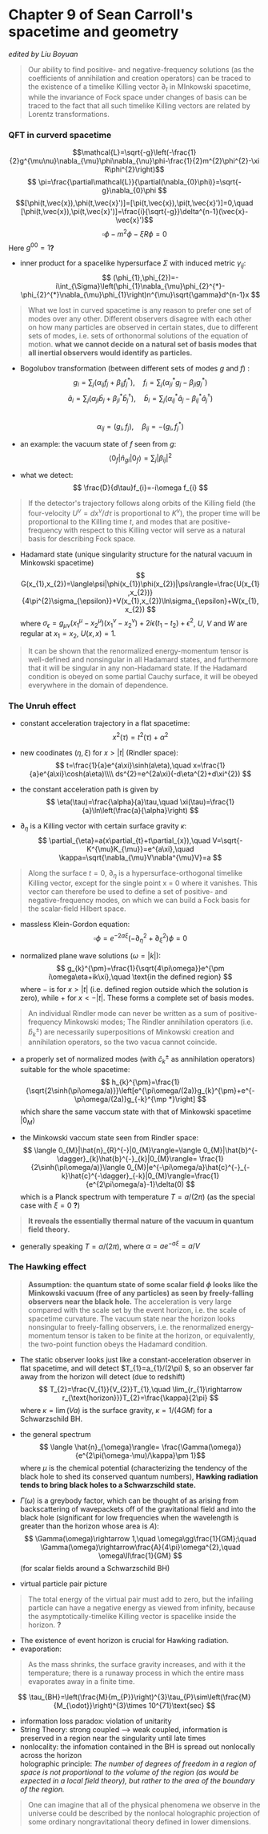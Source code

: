 # Chapter 9 of Sean Carroll's spacetime and geometry
_edited by Liu Boyuan_
> Our ability to find positive- and negative-frequency solutions (as the coefficients of annihilation and creation operators) can be traced to the existence of a timelike Killing vector $\partial_{t}$ in MInkowski spacetime, while the invariance of Fock space under changes of basis can be traced to the fact that all such timelike Killing vectors are related by Lorentz transformations.

### QFT in curverd spacetime
$$\mathcal{L}=\sqrt{-g}\left(-\frac{1}{2}g^{\mu\nu}\nabla_{\mu}\phi\nabla_{\nu}\phi-\frac{1}{2}m^{2}\phi^{2}-\xi R\phi^{2}\right)$$
$$ \pi=\frac{\partial\mathcal{L}}{\partial(\nabla_{0}\phi)}=\sqrt{-g}\nabla_{0}\phi $$ 
$$[\phi(t,\vec{x}),\phi(t,\vec{x}')]=[\pi(t,\vec{x}),\pi(t,\vec{x}')]=0,\quad [\phi(t,\vec{x}),\pi(t,\vec{x}')]=\frac{i}{\sqrt{-g}}\delta^{n-1}(\vec{x}-\vec{x}')$$
$$ \square\phi-m^{2}\phi-\xi R\phi=0 $$
Here $g^{00}=1$**?**

- inner product for a spacelike hypersurface $\Sigma$ with induced metric $\gamma_{ij}$:  
$$ (\phi_{1},\phi_{2})=-i\int_{\Sigma}\left(\phi_{1}\nabla_{\mu}\phi_{2}^{*}-\phi_{2}^{*}\nabla_{\mu}\phi_{1}\right)n^{\mu}\sqrt{\gamma}d^{n-1}x $$

> What we lost in curved spacetime is any reason to prefer one set of modes over any other.
> Different observers disagree with each other on how many particles are observed in certain states, due to different sets of modes, i.e. sets of orthonormal solutions of the equation of motion. 
> **what we cannot  decide on a natural set of basis modes that all inertial observers would identify as particles.**

- Bogolubov transformation (between different sets of modes $g$ and $f$) :  
$$ g_{i}=\sum_{j}(\alpha_{ij}f_{j}+\beta_{ij}f_{j}^{*}),\quad f_{i}=\sum_{j}(\alpha_{ji}^{*}g_{j}-\beta_{ji}g_{j}^{*})  $$
$$ \hat{a}_{i}=\sum_{j}\left(\alpha_{ji}\hat{b}_{j}+\beta_{ji}^{*}\hat{b}_{j}^{\dagger}\right),\quad  \hat{b}_{i}=\sum_{j}\left(\alpha_{ij}^{*}\hat{a}_{j}-\beta_{ij}^{*}\hat{a}_{j}^{\dagger}\right) $$  
$$ \alpha_{ij}=(g_{i},f_{j}),\quad \beta_{ij}=-(g_{i},f_{j}^{*}) $$

- an example: the vacuum state of $f$ seen from $g$:  
$$\langle 0_{f}|\hat{n}_{gi}|0_{f}\rangle =\sum_{j}|\beta_{ij}|^{2}$$

- what we detect:  
$$ \frac{D}{d\tau}f_{i}=-i\omega f_{i} $$

> If the detector's trajectory follows along  orbits of the Killing field (the four-velocity $U^{\nu}=dx^{\nu}/d\tau$ is proportional to $K^{\nu}$), the proper time will be proportional to the Killing time $t$, and modes that are positive-frequency with respect to this Killing vector will serve as a natural basis for describing Fock space. 

- Hadamard state (unique singularity structure for the natural vacuum in Minkowski spacetime)  
$$ G(x_{1},x_{2})=\langle\psi|\phi(x_{1})\phi(x_{2})|\psi\rangle=\frac{U(x_{1},x_{2})}{4\pi^{2}\sigma_{\epsilon}}+V(x_{1},x_{2})\ln\sigma_{\epsilon}+W(x_{1},x_{2}) $$
where $\sigma_{\epsilon}=g_{\mu\nu}(x_{1}^{\mu}-x_{2}^{\mu})(x_{1}^{\nu}-x_{2}^{\nu})+2i\epsilon(t_{1}-t_{2})+\epsilon^{2}$, $U$, $V$ and $W$ are regular at $x_{1}=x_{2}$, $U(x,x)=1$.

> It can be shown that the renormalized energy-momentum tensor is well-defined and nonsingular in all Hadamard states, and furthermore that it will be singular in any non-Hadamard state. 
> If the Hadamard condition is obeyed on some partial Cauchy surface, it will be obeyed everywhere in the domain of dependence.

### The Unruh effect
 - constant acceleration trajectory in a flat spacetime:  
 $$ x^{2}(\tau)=t^{2}(\tau)+\alpha^{2} $$
 
 - new coodinates ($\eta,\xi$) for $x>|t|$ (Rindler space):  
 $$ t=\frac{1}{a}e^{a\xi}\sinh(a\eta),\quad x=\frac{1}{a}e^{a\xi}\cosh(a\eta)\\\\
 ds^{2}=e^{2a\xi}(-d\eta^{2}+d\xi^{2}) $$
 
 - the constant acceleration path is given by  
 $$ \eta(\tau)=\frac{\alpha}{a}\tau,\quad \xi(\tau)=\frac{1}{a}\ln\left(\frac{a}{\alpha}\right) $$
 
 - $\partial_{\eta}$ is a Killing vector with certain surface gravity $\kappa$:  
 $$ \partial_{\eta}=a(x\partial_{t}+t\partial_{x}),\quad V=\sqrt{-K^{\mu}K_{\mu}}=e^{a\xi},\quad \kappa=\sqrt{\nabla_{\mu}V\nabla^{\mu}V}=a $$
 
> Along the surface $t = 0$, $\partial_{\eta}$ is a hypersurface-orthogonal timelike Killing vector, except for the single point x = 0 where it vanishes. 
> This vector can therefore be used to define a set of positive- and negative-frequency modes, on which we can build a Fock basis for the scalar-field Hilbert space.

 - massless Klein-Gordon equation:  
 $$ \square\phi=e^{-2a\xi}(-\partial_{\eta}^{2}+\partial_{\xi}^{2})\phi=0 $$
 
 - normalized plane wave solutions ($\omega=|k|$):  
 $$ g_{k}^{\pm}=\frac{1}{\sqrt{4\pi\omega}}e^{\pm i\omega\eta+ik\xi},\quad \text{in the defined region} $$
 where $-$ is for $x>|t|$ (i.e. defined region outside which the solution is zero), while $+$ for $x<-|t|$. These forms a complete set of basis modes.

> An individual Rindler mode can never be written as a sum of positive-frequency Minkowski modes;
> The Rindler annihilation operators (i.e. $\hat{b}_{k}^{\pm}$) are necessarily superpositions of Minkowski creation and annihilation operators, so the two vacua cannot coincide.
 
 - a properly set of normalized modes (with $\hat{c}_{k}^{\pm}$ as annihilation operators) suitable for the whole spacetime:  
 $$ h_{k}^{\pm}=\frac{1}{\sqrt{2\sinh(\pi\omega/a)}}\left[e^{\pi\omega/(2a)}g_{k}^{\pm}+e^{-\pi\omega/(2a)}g_{-k}^{\mp *}\right] $$
 which share the same vaccum state with that of Minkowski spacetime $|0_{M}\rangle$
 
 - the Minkowski vaccum state seen from Rindler space:  
 $$ \langle 0_{M}|\hat{n}_{R}^{-}|0_{M}\rangle=\langle 0_{M}|\hat{b}^{-\dagger}_{k}\hat{b}^{-}_{k}|0_{M}\rangle= \frac{1}{2\sinh(\pi\omega/a)}\langle 0_{M}|e^{-\pi\omega/a}\hat{c}^{-}_{-k}\hat{c}^{-\dagger}_{-k}|0_{M}\rangle=\frac{1}{e^{2\pi\omega/a}-1}\delta(0) $$
 which is a Planck spectrum with temperature $T=a/(2\pi)$ (as the special case with $\xi=0$ **?**)
 
> **It reveals the essentially thermal nature of the vacuum in quantum field theory.**

 - generally speaking $T=\alpha/(2\pi)$, where $\alpha=ae^{-a\xi}=a/V$
 
### The Hawking effect
> **Assumption: the  quantum state of some scalar field $\phi$ looks like the Minkowski vacuum (free of any particles) as seen by freely-falling observers near the black hole.** 
> The acceleration is very large compared with the scale set by the event horizon, i.e. the scale of spacetime curvature.
> The vacuum state near the horizon looks nonsingular to freely-falling observers, i.e. the renormalized energy-momentum tensor is taken to be finite at the horizon, or equivalently, the two-point function obeys the Hadamard condition.

- The static observer looks just like a constant-acceleration observer in flat spacetime, and will detect $T_{1}=a_{1}/(2\pi) $, so an observer far away from the horizon will detect (due to redshift)  
$$ T_{2}=\frac{V_{1}}{V_{2}}T_{1},\quad  \lim_{r_{1}\rightarrow r_{\text{horizon}}}T_{2}=\frac{\kappa}{2\pi} $$
where $\kappa=\lim(Va)$ is the surface gravity, $\kappa=1/(4GM)$ for a Schwarzschild BH.

- the general spectrum  
$$ \langle \hat{n}_{\omega}\rangle= \frac{\Gamma(\omega)}{e^{2\pi(\omega-\mu)/\kappa}\pm 1}$$
 where $\mu$ is the chemical potential (characterizing the tendency of the black hole to shed its conserved quantum numbers), **Hawking radiation tends to bring black holes to a Schwarzschild state.**

 - $\Gamma(\omega)$ is a greybody factor, which can be thought of as arising from backscattering of wavepackets off of the gravitational field and into the black hole (significant for low frequencies when the wavelength is greater than the horizon whose area is $A$):  
 $$ \Gamma(\omega)\rightarrow 1,\quad \omega\gg\frac{1}{GM};\quad \Gamma(\omega)\rightarrow\frac{A}{4\pi}\omega^{2},\quad \omega\ll\frac{1}{GM} $$
 (for scalar fields around a Schwarzschild BH)
 
 - virtual particle pair picture  

> The total energy of the virtual pair must add to zero, but the infailing particle can have a negative energy as viewed from infinity, because the asymptotically-timelike Killing vector is spacelike inside the horizon. **?**
 
- The existence of event horizon is crucial for Hawking radiation. 
- evaporation:  
> As the mass shrinks, the surface gravity increases, and with it the temperature; there is a runaway process in which the entire mass evaporates away in a finite time.

$$ \tau_{BH}=\left(\frac{M}{m_{P}}\right)^{3}\tau_{P}\sim\left(\frac{M}{M_{\odot}}\right)^{3}\times 10^{71}\text{sec} $$

 - information loss paradox: violation of unitarity
 - String Theory: strong coupled --\> weak coupled, information is preserved in a region near the singularity until late times
- nonlocality: the infomation contained in the BH is spread out nonlocally across the horizon  
holographic principle: _The number of degrees of freedom in a region of space is not proportional to the volume of the region (as would be expected in a local field theory), but rather to the area of the boundary of the region._

> One can imagine that all of the physical phenomena we observe in the universe could be described by the nonlocal holographic projection of some ordinary nongravitational theory defined in lower dimensions.

 


